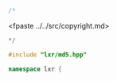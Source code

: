 ```cpp
/*
````
<fpaste ../../src/copyright.md>
```cpp
*/

#include "lxr/md5.hpp"

namespace lxr {

````
